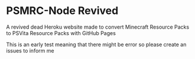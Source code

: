 # PSMRC-Node Revived
A revived dead Heroku website made to convert Minecraft Resource Packs to PSVita Resource Packs with GitHub Pages 

This is an early test meaning that there might be error so please create an issues to inform me

